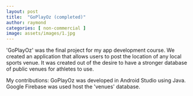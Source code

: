 ```yaml
---
layout: post
title:  "GoPlayOz (completed)"
author: raymond
categories: [ non-commercial ]
image: assets/images/1.jpg
---
```

'GoPlayOz' was the final project for my app development course. We created an application that allows users to post the location of any local sports venue. It was created out of the desire to have a stronger database of public venues for athletes to use. 

My contributions: GoPlayOz was developed in Android Studio using Java. Google Firebase was used host the 'venues' database. 
